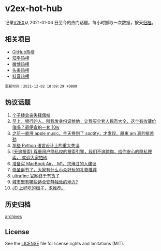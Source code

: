 # v2ex-hot-hub

 记录[V2EX](https://www.v2ex.com/)从 2021-01-06 日至今的热门话题。每小时抓取一次数据，按天[归档](archives)。
 
 ## 相关项目

- [GitHub热榜](https://github.com/lonnyzhang423/github-hot-hub)
- [知乎热榜](https://github.com/lonnyzhang423/zhihu-hot-hub)
- [微博热榜](https://github.com/lonnyzhang423/weibo-hot-hub)
- [头条热榜](https://github.com/lonnyzhang423/toutiao-hot-hub)
- [抖音热榜](https://github.com/lonnyzhang423/douyin-hot-hub)


 `更新时间：2021-12-02 18:09:29 +0800`

## 热议话题

1. [个子矮会丧失择偶权](https://www.v2ex.com/t/819569)
1. [早上，银行的人，叫我发身份证给他，让我买全套人民币大全，这个有收藏价值吗？最便宜的一套 10w](https://www.v2ex.com/t/819446)
1. [之前一直用 apple music，今天换到了 spotify，才发现，原来 am 真的挺差劲](https://www.v2ex.com/t/819457)
1. [那些 Python 语言设计上的重大失误](https://www.v2ex.com/t/819432)
1. [[无追搜索] 尊重用户隐私权的搜索引擎，我们不追踪你，给你安心的隐私搜索， 欢迎大家拍砖](https://www.v2ex.com/t/819378)
1. [准备买 MacBook Air， M1，求用过的人建议](https://www.v2ex.com/t/819511)
1. [快圣诞节了，大家有什么小众好玩的礼物推荐](https://www.v2ex.com/t/819498)
1. [ultrafine 官网终于有货了](https://www.v2ex.com/t/819407)
1. [城市里有哪些适合安静独处的地方?](https://www.v2ex.com/t/819455)
1. [JD 上好吃的橙子，求推荐。](https://www.v2ex.com/t/819470)

## 历史归档

[archives](archives)

## License

See the [LICENSE](LICENSE) file for license rights and limitations (MIT).
